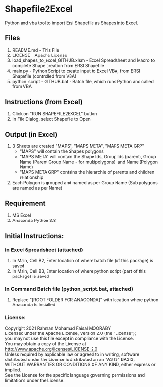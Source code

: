 # Shapefile2Excel
Python and vba tool to import Ersi Shapefile as Shapes into Excel. 

## Files
1) README.md - This File
2) LICENSE - Apache License 
3) load_shapes_to_excel_GITHUB.xlsm - Excel Spreadsheet and Macro to complete Shape creation from ERSI Shapefile
4) main.py - Python Script to create input to Excel VBA, from ERSI Shapefile (controlled from VBA)
5) python_script - GITHUB.bat - Batch file, which runs Python and called from VBA

## Instructions (from Excel)
1) Click on "RUN SHAPEFILE2EXCEL" button
2) In File Dialog, select Shapefile to Open

## Output (in Excel)
1) 3 Sheets are created "MAPS", "MAPS META", "MAPS META GRP"
   - "MAPS" will contain the Shapes polygons
   - "MAPS META" will contain the Shape Ids, Group Ids (parent), Group Name (Parent Group Name - for multipolygons), and Name (Polygon Name)
   - "MAPS META GRP" contains the hierarchie of parents and children relationship
2) Each Polygon is grouped and named as per Group Name (Sub polygons are named as per Name)

## Requirement
1) MS Excel
2) Anaconda Python 3.8

## Initial Instructions:
### In Excel Spreadsheet (attached)
1) In Main, Cell B2, Enter location of where batch file (of this package) is saved
2) In Main, Cell B3, Enter location of where python script (part of this package) is saved

### In Command Batch file (python_script.bat, attached)
1) Replace "[ROOT FOLDER FOR ANACONDA]" with location where python Anaconda is installed


### License:
   Copyright 2021 Rahman Mohamud Faisal MOORABY                                
   Licensed under the Apache License, Version 2.0 (the "License");             
   you may not use this file except in compliance with the License.            
   You may obtain a copy of the License at                                     
       http://www.apache.org/licenses/LICENSE-2.0                              
   Unless required by applicable law or agreed to in writing, software         
   distributed under the License is distributed on an "AS IS" BASIS,           
   WITHOUT WARRANTIES OR CONDITIONS OF ANY KIND, either express or implied.    
   See the License for the specific language governing permissions and         
   limitations under the License.                                              
